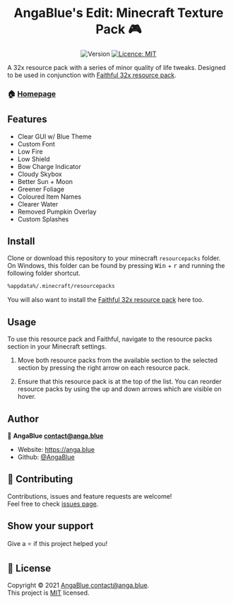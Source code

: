 <h1 align="center">AngaBlue's Edit: Minecraft Texture Pack 🎮</h1>
<p align="center">
  <img alt="Version" src="https://img.shields.io/github/v/release/AngaBlue/minecraft-texture-pack?label=Version" />
  <a href="https://github.com/AngaBlue/minecraft-texture-pack/blob/master/LICENSE" target="_blank">
    <img alt="Licence: MIT" src="https://img.shields.io/badge/MIT-green.svg" />
  </a>
</p>

A 32x resource pack with a series of minor quality of life tweaks.  Designed to be used in conjunction with [Faithful 32x resource pack](https://www.faithfulpack.net/faithful32x/latest).

### 🏠 [Homepage](https://github.com/AngaBlue/minecraft-texture-pack)

## Features
 - Clear GUI w/ Blue Theme
 - Custom Font
 - Low Fire
 - Low Shield
 - Bow Charge Indicator
 - Cloudy Skybox
 - Better Sun + Moon
 - Greener Foliage
 - Coloured Item Names
 - Clearer Water
 - Removed Pumpkin Overlay
 - Custom Splashes

## Install
Clone or download this repository to your minecraft `resourcepacks` folder.  On Windows, this folder can be found by pressing <kbd>Win</kbd> + <kbd>r</kbd> and running the following folder shortcut.

```sh
%appdata%/.minecraft/resourcepacks
```

You will also want to install the [Faithful 32x resource pack](https://www.faithfulpack.net/faithful32x/latest) here too.

## Usage
To use this resource pack and Faithful, navigate to the resource packs section in your Minecraft settings.

1. Move both resource packs from the available section to the selected section by pressing the right arrow on each resource pack.

2. Ensure that this resource pack is at the top of the list.  You can reorder resource packs by using the up and down arrows which are visible on hover.
## Author

👤 **AngaBlue <contact@anga.blue>**

* Website: https://anga.blue
* Github: [@AngaBlue](https://github.com/AngaBlue)

## 🤝 Contributing

Contributions, issues and feature requests are welcome!<br />Feel free to check [issues page](https://github.com/AngaBlue/minecraft-texture-pack/issues). 

## Show your support

Give a ⭐️ if this project helped you!

## 📝 License

Copyright © 2021 [AngaBlue <contact@anga.blue>](https://github.com/AngaBlue).<br />
This project is [MIT](https://github.com/AngaBlue/minecraft-texture-pack/blob/master/LICENSE) licensed.
